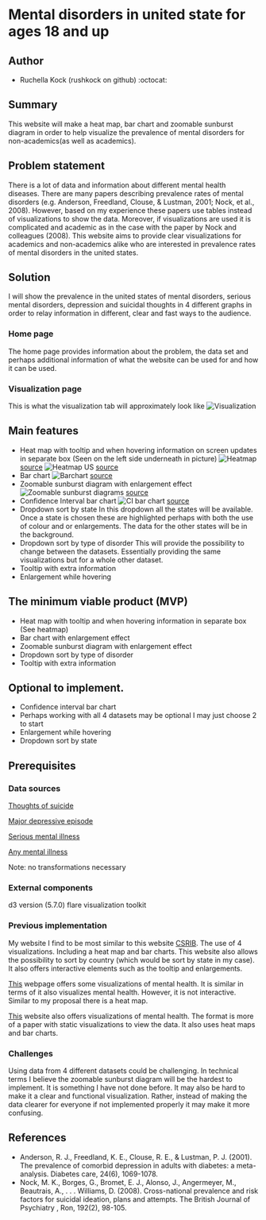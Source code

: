 # Mental disorders in united state for ages 18 and up
## Author
* Ruchella Kock (rushkock on github) :octocat:

## Summary
This website will make a heat map, bar chart and zoomable sunburst diagram in order to help visualize the prevalence of mental disorders for non-academics(as well as academics).

## Problem statement
There is a lot of data and information about different mental health diseases. There are many papers describing prevalence rates of mental disorders (e.g. Anderson, Freedland, Clouse, & Lustman, 2001; Nock, et al., 2008). However, based on my experience these papers use tables instead of visualizations to show the data. Moreover, if visualizations are used it is complicated and academic as in the case with the paper by Nock and colleagues (2008). This website aims to provide clear visualizations for academics and non-academics alike who are interested in prevalence rates of mental disorders in the united states.

## Solution
I will show the prevalence in the united states of mental disorders, serious mental disorders, depression and suicidal thoughts in 4 different graphs in order to relay information in different, clear and fast ways to the audience.

### Home page
The home page provides information about the problem, the data set and perhaps additional information of what the website can be used for and how it can be used.

### Visualization page
This is what the visualization tab will approximately look like
![Visualization](doc/visualization.jpg)

## Main features
- Heat map with tooltip and when hovering information on screen updates in separate box (Seen on the left side underneath in picture)
![Heatmap](doc/heatmap.jpg)
[source](https://www.theguardian.com/environment/interactive/2013/may/14/alaska-villages-frontline-global-warming )
![Heatmap US](doc/heatmapUS.jpg)
[source](https://vida.io/gists/vfP7KiHLfDbnDWBsX)
- Bar chart
![Barchart](doc/barchart.jpg)
[source](https://publicadministration.un.org/egovkb/en-us/Data/Compare-Countries)
- Zoomable sunburst diagram with enlargement effect
![Zoomable sunburst diagrams](doc/sunbursts.jpg)
[source](https://beta.observablehq.com/@mbostock/d3-zoomable-sunburst)
- Confidence Interval bar chart
![CI bar chart](doc/barchartCI.jpg)
[source](https://beta.observablehq.com/@mbostock/u-s-population-by-age-and-sex/3)
- Dropdown sort by state
In this dropdown all the states will be available. Once a state is chosen these are highlighted perhaps with both the use of colour and or enlargements. The data for the other states will be in the background.
- Dropdown sort by type of disorder
This will provide the possibility to change between the datasets. Essentially providing the same visualizations but for a whole other dataset.
- Tooltip with extra information
- Enlargement while hovering

## The minimum viable product (MVP)
-	Heat map with tooltip and when hovering information in separate box (See heatmap)
-	Bar chart with enlargement effect
-	Zoomable sunburst diagram with enlargement effect
-	Dropdown sort by type of disorder
-	Tooltip with extra information

## Optional to implement.
- Confidence interval bar chart
- Perhaps working with all 4 datasets may be optional I may just choose 2 to start
- Enlargement while hovering
- Dropdown sort by state

## Prerequisites
### Data sources
[Thoughts of suicide](https://data.world/samhsa/serious-thoughts-of-suicide)

[Major depressive episode](https://data.world/samhsa/major-depressive-episode)

[Serious mental illness](https://data.world/samhsa/serious-mental-illness)

[Any mental illness](https://data.world/samhsa/any-mental-illness)

Note: no transformations necessary

### External components
d3 version (5.7.0)
flare visualization toolkit

### Previous implementation
My website I find to be most similar to this website [CSRIB](https://dboekhout.github.io/CSRIB/).
The use of 4 visualizations. Including a heat map and bar charts. This website also allows the possibility to sort by country (which would be sort by state in my case). It also offers interactive elements such as the tooltip and enlargements.

[This](http://www.humanosphere.org/global-health/2013/06/visualize-mental-illness/) webpage offers some visualizations of mental health.
It is similar in terms of it also visualizes mental health. However, it is not interactive. Similar to my proposal there is a heat map.

[This](https://ourworldindata.org/mental-health) website also offers visualizations of mental health. The format is more of a paper with static visualizations to view the data. It also uses heat maps and bar charts.

### Challenges
Using data from 4 different datasets could be challenging. In technical terms I believe the zoomable sunburst diagram will be the hardest to implement. It is something I have not done before. It may also be hard to make it a clear and functional visualization. Rather, instead of making the data clearer for everyone if not implemented properly it may make it more confusing.


## References
- Anderson, R. J., Freedland, K. E., Clouse, R. E., & Lustman, P. J. (2001). The prevalence of comorbid depression in adults with diabetes: a meta-analysis. Diabetes care, 24(6), 1069-1078.
- Nock, M. K., Borges, G., Bromet, E. J., Alonso, J., Angermeyer, M., Beautrais, A., . . . Williams, D. (2008). Cross-national prevalence and risk factors for suicidal ideation, plans and attempts. The British Journal of Psychiatry , Ron, 192(2), 98-105.
